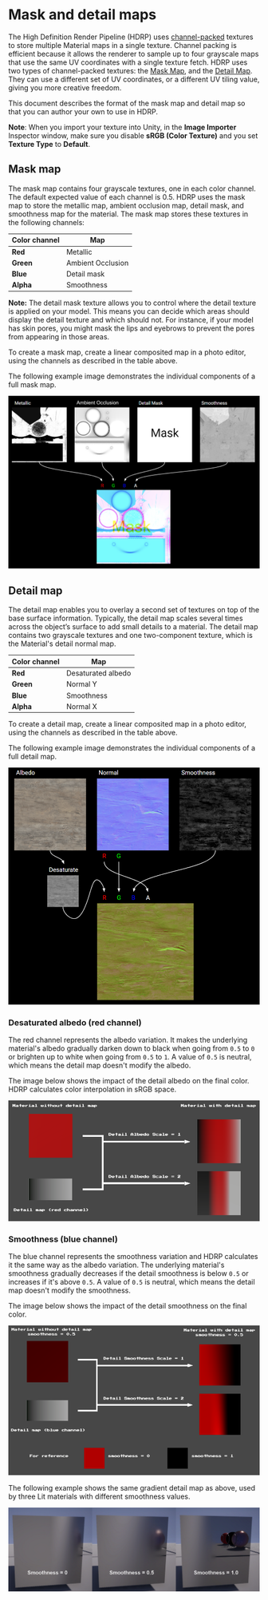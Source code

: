 # Mask and detail maps

The High Definition Render Pipeline (HDRP) uses [channel-packed](Glossary.md#ChannelPacking) textures to store multiple Material maps in a single texture. Channel packing is efficient because it allows the renderer to sample up to four grayscale maps that use the same UV coordinates with a single texture fetch. HDRP uses two types of channel-packed textures: the [Mask Map](#MaskMap), and the [Detail Map](#DetailMap). They can use a different set of UV coordinates, or a different UV tiling value, giving you more creative freedom.

This document describes the format of the mask map and detail map so that you can author your own to use in HDRP.

**Note**: When you import your texture into Unity, in the **Image Importer** Inspector window, make sure you disable **sRGB (Color Texture)** and you set **Texture Type** to **Default**.

<a name="MaskMap"></a>

## Mask map

The mask map contains four grayscale textures, one in each color channel. The default expected value of each channel is 0.5. HDRP uses the mask map to store the metallic map, ambient occlusion map, detail mask, and smoothness map for the material. The mask map stores these textures in the following channels:

| **Color channel** | **Map**     |
| ----------------- | ----------- |
| **Red**           | Metallic    |
| **Green**         | Ambient Occlusion|
| **Blue**          | Detail mask |
| **Alpha**         | Smoothness  |


**Note:** The detail mask texture allows you to control where the detail texture is applied on your model. This means you can decide which areas should display the detail texture and which should not. For instance, if your model has skin pores, you might mask the lips and eyebrows to prevent the pores from appearing in those areas.

To create a mask map, create a linear composited map in a photo editor, using the channels as described in the table above.

The following example image demonstrates the individual components of a full mask map.

![A full mask map, with the metallic texture in the R channel, the ambient occlusion texture in the G channel, the detail mask in the B channel, and the smoothness in the A channel.](Images/MaskMapAndDetailMap2.png)

<a name="DetailMap"></a>

## Detail map

The detail map enables you to overlay a second set of textures on top of the base surface information. Typically, the detail map scales several times across the object’s surface to add small details to a material. The detail map contains two grayscale textures and one two-component texture, which is the Material's detail normal map.

| **Color channel** | **Map**            |
| ----------------- | ------------------ |
| **Red**           | Desaturated albedo |
| **Green**         | Normal Y           |
| **Blue**          | Smoothness         |
| **Alpha**         | Normal X           |

To create a detail map, create a linear composited map in a photo editor, using the channels as described in the table above.

The following example image demonstrates the individual components of a full detail map.

![A full detail map, with the desaturated albedo texture in the R channel, the red channel of the normal map in the G channel, the green channel of the normal map in the A channel, and smoothness in the B channel.](Images/MaskMapAndDetailMap3.png)

### Desaturated albedo (red channel)

The red channel represents the albedo variation. It makes the underlying material's albedo gradually darken down to black when going from `0.5` to `0` or brighten up to white when going from `0.5` to `1`. A value of `0.5` is neutral, which means the detail map doesn't modify the albedo.

The image below shows the impact of the detail albedo on the final color. HDRP calculates color interpolation in sRGB space.

![A red material with a gradient detail map. When Detail Albedo Scale is 1, the two textures create a smooth red gradient. When Detail Albedo Scale is 2, the gradient is banded.](Images/DetailMap-red.png)

### Smoothness (blue channel)

The blue channel represents the smoothness variation and HDRP calculates it the same way as the albedo variation. The underlying material's smoothness gradually decreases if the detail smoothness is below `0.5` or increases if it's above `0.5`. A value of `0.5` is neutral, which means the detail map doesn't modify the smoothness.

The image below shows the impact of the detail smoothness on the final color.

![A material of smoothness 0.5 with a gradient detail map. When Detail Smoothness Scale is 1, the two textures create a smoothness gradient. When Detail Smoothness Scale is 2, the gradient transitions faster.](Images/DetailMap-blue.png)

The following example shows the same gradient detail map as above, used by three Lit materials with different smoothness values.

![Three squares with smoothness values of 0, 0.5, and 1.0. As the smoothness value increases, more of the right side of the square reflects the scene.](Images/DetailMap-smoothness.png)

